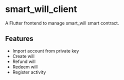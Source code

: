 # smart_will_client
A Flutter frontend to manage smart_will smart contract.

## Features
- Import account from private key
- Create will
- Refund will
- Redeem will
- Register activity
